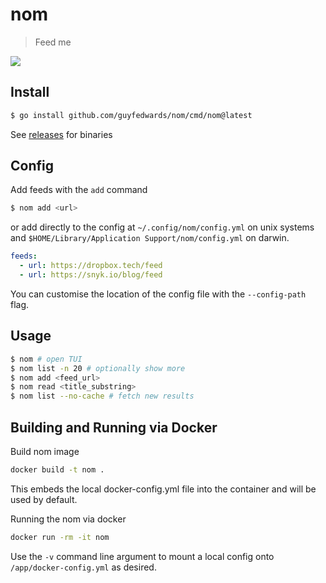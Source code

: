 # nom
> Feed me

![](./.github/demo.gif)

## Install
```sh
$ go install github.com/guyfedwards/nom/cmd/nom@latest
```

See [releases](https://github.com/guyfedwards/nom/releases) for binaries

## Config
Add feeds with the `add` command 
```sh
$ nom add <url>
```
or add directly to the config at `~/.config/nom/config.yml` on unix systems and `$HOME/Library/Application Support/nom/config.yml` on darwin.
```yaml
feeds:
  - url: https://dropbox.tech/feed
  - url: https://snyk.io/blog/feed
```
You can customise the location of the config file with the `--config-path` flag.

## Usage
```sh
$ nom # open TUI
$ nom list -n 20 # optionally show more
$ nom add <feed_url> 
$ nom read <title_substring> 
$ nom list --no-cache # fetch new results
```
## Building and Running via Docker
Build nom image
```sh
docker build -t nom .
```
This embeds the local docker-config.yml file into the container and will be used by default.

Running the nom via docker
```sh
docker run -rm -it nom
```
Use the `-v` command line argument to mount a local config onto `/app/docker-config.yml` as desired.